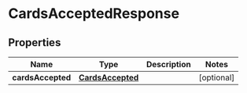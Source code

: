 
# CardsAcceptedResponse

## Properties
Name | Type | Description | Notes
------------ | ------------- | ------------- | -------------
**cardsAccepted** | [**CardsAccepted**](CardsAccepted.md) |  |  [optional]




